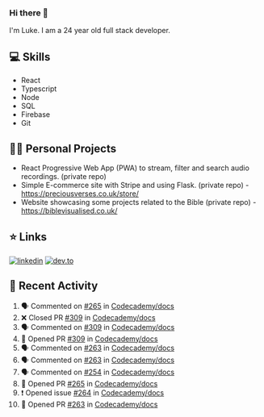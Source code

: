 ### Hi there 👋
I'm Luke. I am a 24 year old full stack developer.

## 💻 Skills 
- React
- Typescript
- Node
- SQL
- Firebase
- Git

## 👷‍♂️ Personal Projects
- React Progressive Web App (PWA) to stream, filter and search audio recordings. (private repo)
- Simple E-commerce site with Stripe and using Flask. (private repo) - https://preciousverses.co.uk/store/
- Website showcasing some projects related to the Bible (private repo) - https://biblevisualised.co.uk/

## ⭐ Links
[![linkedin](https://img.shields.io/badge/linkedin-0A66C2?style=for-the-badge&logo=linkedin)](https://www.linkedin.com/in/luke-cartwright)
[![dev.to](https://img.shields.io/badge/Dev.io-0A0A0A?style=for-the-badge&logo=devdotto)](https://dev.to/lukeecart)

## 📢 Recent Activity
<!--START_SECTION:activity-->
1. 🗣 Commented on [#265](https://github.com/Codecademy/docs/issues/265) in [Codecademy/docs](https://github.com/Codecademy/docs)
2. ❌ Closed PR [#309](https://github.com/Codecademy/docs/pull/309) in [Codecademy/docs](https://github.com/Codecademy/docs)
3. 🗣 Commented on [#309](https://github.com/Codecademy/docs/issues/309) in [Codecademy/docs](https://github.com/Codecademy/docs)
4. 💪 Opened PR [#309](https://github.com/Codecademy/docs/pull/309) in [Codecademy/docs](https://github.com/Codecademy/docs)
5. 🗣 Commented on [#263](https://github.com/Codecademy/docs/issues/263) in [Codecademy/docs](https://github.com/Codecademy/docs)
6. 🗣 Commented on [#263](https://github.com/Codecademy/docs/issues/263) in [Codecademy/docs](https://github.com/Codecademy/docs)
7. 🗣 Commented on [#254](https://github.com/Codecademy/docs/issues/254) in [Codecademy/docs](https://github.com/Codecademy/docs)
8. 💪 Opened PR [#265](https://github.com/Codecademy/docs/pull/265) in [Codecademy/docs](https://github.com/Codecademy/docs)
9. ❗️ Opened issue [#264](https://github.com/Codecademy/docs/issues/264) in [Codecademy/docs](https://github.com/Codecademy/docs)
10. 💪 Opened PR [#263](https://github.com/Codecademy/docs/pull/263) in [Codecademy/docs](https://github.com/Codecademy/docs)
<!--END_SECTION:activity-->
